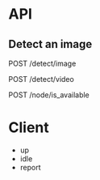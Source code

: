 # API

## Detect an image
POST /detect/image


POST /detect/video


POST /node/is_available



# Client
+ up
+ idle
+ report